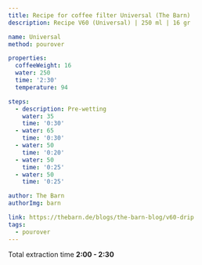 ```yaml
---
title: Recipe for coffee filter Universal (The Barn)
description: Recipe V60 (Universal) | 250 ml | 16 gr

name: Universal
method: pourover

properties:
  coffeeWeight: 16
  water: 250
  time: '2:30'
  temperature: 94

steps:
  - description: Pre-wetting
    water: 35
    time: '0:30'
  - water: 65
    time: '0:30'
  - water: 50
    time: '0:20'
  - water: 50
    time: '0:25'
  - water: 50
    time: '0:25'

author: The Barn
authorImg: barn

link: https://thebarn.de/blogs/the-barn-blog/v60-drip
tags:
  - pourover
---
```


Total extraction time __2:00 - 2:30__

